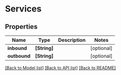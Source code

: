 # Services

## Properties
Name | Type | Description | Notes
------------ | ------------- | ------------- | -------------
**inbound** | **[String]** |  | [optional] 
**outbound** | **[String]** |  | [optional] 

[[Back to Model list]](../README.md#documentation-for-models) [[Back to API list]](../README.md#documentation-for-api-endpoints) [[Back to README]](../README.md)


